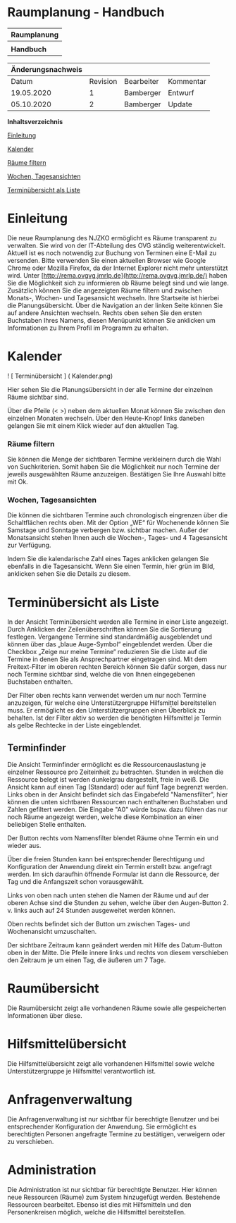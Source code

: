 # Raumplanung - Handbuch

| **Raumplanung** |
| --------------- |
|                 |
| **Handbuch**    |


| **Änderungsnachweis** |          |            |           |
| --------------------- | -------- | ---------- | --------- |
| Datum                 | Revision | Bearbeiter | Kommentar |
| 19.05.2020            | 1        | Bamberger  | Entwurf   |
| 05.10.2020            | 2        | Bamberger  | Update    |



 

**Inhaltsverzeichnis**

[Einleitung](#einleitung)

[Kalender](#kalender)

[Räume filtern](#räume_filtern)

[Wochen, Tagesansichten](#wochen__tagesansichten)

[Terminübersicht als Liste](#terminübersicht_als_liste)

# Einleitung

Die neue Raumplanung des NJZKO ermöglicht es Räume transparent zu verwalten. Sie wird von der IT-Abteilung des OVG ständig weiterentwickelt. Aktuell ist es noch notwendig zur Buchung von Terminen eine E-Mail zu versenden. Bitte verwenden Sie einen aktuellen Browser wie Google Chrome oder Mozilla Firefox, da der Internet Explorer nicht mehr unterstützt wird. Unter [http://rema.ovgvg.jmrlp.de](http://rema.ovgvg.jmrlp.de/) haben Sie die Möglichkeit sich zu informieren ob Räume belegt sind und wie lange. Zusätzlich können Sie die angezeigten Räume filtern und zwischen Monats-, Wochen- und Tagesansicht wechseln. Ihre Startseite ist hierbei die Planungsübersicht. Über die Navigation an der linken Seite können Sie auf andere Ansichten wechseln. Rechts oben sehen Sie den ersten Buchstaben Ihres Namens, diesen Menüpunkt können Sie anklicken um Informationen zu Ihrem Profil im Programm zu erhalten. 

# Kalender

! [ Terminübersicht ] ( Kalender.png)                           

Hier sehen Sie die Planungsübersicht in der alle Termine der einzelnen Räume sichtbar sind. 

Über die Pfeile (< >) neben dem aktuellen Monat können Sie zwischen den einzelnen Monaten wechseln. Über den Heute-Knopf links daneben gelangen Sie mit einem Klick wieder auf den aktuellen Tag.


### Räume filtern


Sie können die Menge der sichtbaren Termine verkleinern durch die Wahl von Suchkriterien. Somit haben Sie die Möglichkeit nur noch Termine der jeweils ausgewählten Räume anzuzeigen. Bestätigen Sie Ihre Auswahl bitte mit Ok.


### Wochen, Tagesansichten


Die können die sichtbaren Termine auch chronologisch eingrenzen über die Schaltflächen rechts oben. Mit der Option „WE“ für Wochenende können Sie Samstage und Sonntage verbergen bzw. sichtbar machen. Außer der Monatsansicht stehen Ihnen auch die Wochen-, Tages- und 4 Tagesansicht zur Verfügung. 

Indem Sie die kalendarische Zahl eines Tages anklicken gelangen Sie ebenfalls in die Tagesansicht. Wenn Sie einen Termin, hier grün im Bild, anklicken sehen Sie die Details zu diesem.

# Terminübersicht als Liste


In der Ansicht Terminübersicht werden alle Termine in einer Liste angezeigt. Durch Anklicken der Zeilenüberschriften können Sie die Sortierung festlegen. Vergangene Termine sind standardmäßig ausgeblendet und können über das „blaue Auge-Symbol“ eingeblendet werden. Über die Checkbox „Zeige nur meine Termine“ reduzieren Sie die Liste auf die Termine in denen Sie als Ansprechpartner eingetragen sind. Mit dem Freitext-Filter im oberen rechten Bereich können Sie dafür sorgen, dass nur noch Termine sichtbar sind, welche die von Ihnen eingegebenen Buchstaben enthalten. 

Der Filter oben rechts kann verwendet werden um nur noch Termine anzuzeigen, für welche eine Unterstützergruppe Hilfsmittel bereitstellen muss. Er ermöglicht es den Unterstützergruppen einen Überblick zu behalten. Ist der Filter aktiv so werden die benötigten Hilfsmittel je Termin als gelbe Rechtecke in der Liste eingeblendet.

## Terminfinder

Die Ansicht Terminfinder ermöglicht es die Ressourcenauslastung je einzelner Ressource pro Zeiteinheit zu betrachten. Stunden in welchen die Ressource belegt ist werden dunkelgrau dargestellt, freie in weiß. Die Ansicht kann auf einen Tag (Standard) oder auf fünf Tage begrenzt werden. Links oben in der Ansicht befindet sich das Eingabefeld "Namensfilter", hier können die unten sichtbaren Ressourcen nach enthaltenen Buchstaben und Zahlen gefiltert werden.  Die Eingabe "A0" würde bspw. dazu führen das nur noch Räume angezeigt werden, welche diese Kombination an einer beliebigen Stelle enthalten. 


Der Button rechts vom Namensfilter blendet Räume ohne Termin ein und wieder aus. 

Über die freien Stunden kann bei entsprechender Berechtigung und Konfiguration der Anwendung direkt ein Termin erstellt bzw. angefragt werden. Im sich daraufhin öffnende Formular ist dann die Ressource, der Tag und die Anfangszeit schon vorausgewählt.  

Links von oben nach unten stehen die Namen der Räume und auf der oberen Achse sind die Stunden zu sehen, welche über den Augen-Button 2. v. links auch auf 24 Stunden ausgeweitet werden können. 

Oben rechts befindet sich der Button um zwischen Tages- und Wochenansicht umzuschalten.


Der sichtbare Zeitraum kann geändert werden mit Hilfe des Datum-Button oben in der Mitte. Die Pfeile innere links und  rechts von diesem verschieben den Zeitraum je um einen Tag, die äußeren um 7 Tage.

# Raumübersicht

Die Raumübersicht zeigt alle vorhandenen Räume sowie alle gespeicherten Informationen über diese.

# Hilfsmittelübersicht

Die Hilfsmittelübersicht zeigt alle vorhandenen Hilfsmittel sowie welche Unterstützergruppe je Hilfsmittel verantwortlich ist.

# Anfragenverwaltung 

Die Anfragenverwaltung ist nur sichtbar für berechtigte Benutzer und bei entsprechender Konfiguration der Anwendung. Sie ermöglicht es berechtigten Personen angefragte Termine zu bestätigen, verweigern oder zu verschieben. 

# Administration

Die Administration ist nur sichtbar für berechtigte Benutzer. Hier können neue Ressourcen (Räume) zum System hinzugefügt werden. Bestehende Ressourcen bearbeitet. Ebenso ist dies mit Hilfsmitteln und den Personenkreisen möglich, welche die Hilfsmittel bereitstellen.

